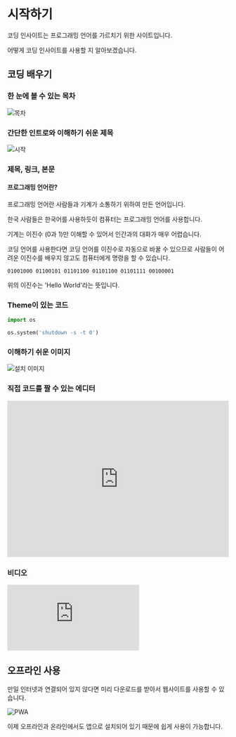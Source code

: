 # 시작하기

코딩 인사이트는 프로그래밍 언어를 가르치기 위한 사이트입니다.

어떻게 코딩 인사이트를 사용할 지 알아보겠습니다.

## 코딩 배우기

### 한 눈에 볼 수 있는 목차

![목차](/img/guides/list.png)

### 간단한 인트로와 이해하기 쉬운 제목

![시작](/img/guides/intro.png)

### 제목, 링크, 본문

#### 프로그래밍 언어란?
프로그래밍 언어란 사람들과 기계가 소통하기 위하여 만든 언어입니다.

한국 사람들은 한국어를 사용하듯이 컴퓨터는 프로그래밍 언어를 사용합니다.

기계는 이진수 (0과 1)만 이해할 수 있어서 인간과의 대화가 매우 어렵습니다.

코딩 언어를 사용한다면 코딩 언어를 이진수로 자동으로 바꿀 수 있으므로 사람들이 어려운 이진수를 배우지 않고도 컴퓨터에게 명령을 할 수 있습니다.

```
01001000 01100101 01101100 01101100 01101111 00100001
```

위의 이진수는 'Hello World'라는 뜻입니다.

### Theme이 있는 코드

```py
import os

os.system('shutdown -s -t 0')
```

### 이해하기 쉬운 이미지

![설치 이미지](/img/python/vscode/download_vscode.png)

### 직접 코드를 짤 수 있는 에디터

<iframe src="https://trinket.io/embed/python/a5d980683b" width="100%" height="356" frameborder="0" marginwidth="0" marginheight="0" allowfullscreen></iframe>

### 비디오

<iframe src="https://www.youtube.com/embed/QXtsTPcvuqk" title="YouTube video player" frameborder="0" allow="accelerometer; autoplay; clipboard-write; encrypted-media; gyroscope; picture-in-picture" allowfullscreen></iframe>

## 오프라인 사용

만일 인터넷과 연결되어 있지 않다면 미리 다운로드를 받아서 웹사이트를 사용할 수 있습니다.

![PWA](/img/guides/pwa.png)

이제 오프라인과 온라인에서도 앱으로 설치되어 있기 때문에 쉽게 사용이 가능합니다.
